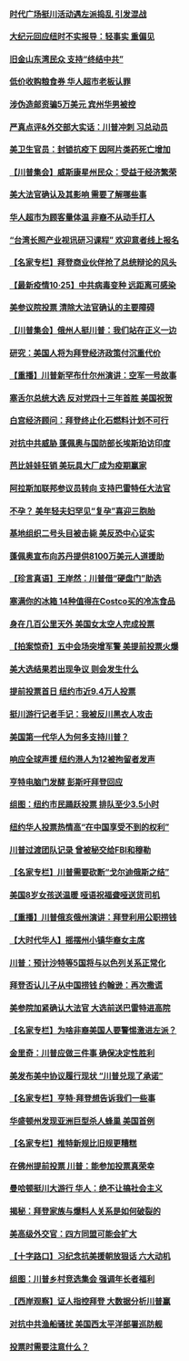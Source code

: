 #### [时代广场挺川活动遇左派捣乱 引发混战](../pages/nsc412/n12501910.md) 
#### [大纪元回应纽时不实报导：轻事实 重偏见](../pages/nsc412/n12501780.md) 
#### [旧金山东湾民众 支持“终结中共”](../pages/nsc412/n12501864.md) 
#### [低价收购粮食券 华人超市老板认罪](../pages/nsc412/n12501927.md) 
#### [涉伪造邮资骗5万美元 宾州华男被控](../pages/nsc412/n12501908.md) 
#### [严真点评&外交部大实话：川普冲刺 习总动员](../pages/nsc412/n12501734.md) 
#### [美卫生官员：封锁抗疫下 因阿片类药死亡增加](../pages/nsc412/n12501698.md) 
#### [【川普集会】威斯康星州民众：受益于经济繁荣](../pages/nsc412/n12501673.md) 
#### [美大法官确认及其影响 需要了解哪些事](../pages/nsc412/n12501456.md) 
#### [华人超市为顾客量体温 非裔不从动手打人](../pages/nsc412/n12501424.md) 
#### [“台湾长照产业视讯研习课程” 欢迎意者线上报名](../pages/nsc412/n12501255.md) 
#### [【名家专栏】拜登商业伙伴抢了总统辩论的风头](../pages/nsc412/n12500773.md) 
#### [【最新疫情10·25】中共病毒变种 远距离可感染](../pages/nsc412/n12485079.md) 
#### [美参议院投票 清除大法官确认的主要障碍](../pages/nsc412/n12501226.md) 
#### [【川普集会】俄州人挺川普：我们站在正义一边](../pages/nsc412/n12501190.md) 
#### [研究：美国人将为拜登经济政策付沉重代价](../pages/nsc412/n12500060.md) 
#### [【重播】川普新罕布什尔州演讲：空军一号故事](../pages/nsc412/n12500184.md) 
#### [塞舌尔总统大选 反对党四十三年首胜 美国祝贺](../pages/nsc412/n12501018.md) 
#### [白宫经济顾问：拜登终止化石燃料计划不可行](../pages/nsc412/n12500953.md) 
#### [对抗中共威胁 蓬佩奥与国防部长埃斯珀访印度](../pages/nsc412/n12500874.md) 
#### [芭比娃娃狂销 美玩具大厂成为疫期赢家](../pages/nsc412/n12500772.md) 
#### [阿拉斯加联邦参议员转向 支持巴雷特任大法官](../pages/nsc412/n12500910.md) 
#### [不孕？ 美年轻夫妇罕见“复孕”喜迎三胞胎](../pages/nsc412/n12500170.md) 
#### [基地组织二号头目被击毙 美反恐中心证实](../pages/nsc412/n12500768.md) 
#### [蓬佩奥宣布向苏丹提供8100万美元人道援助](../pages/nsc412/n12500646.md) 
#### [【珍言真语】王岸然：川普借“硬盘门”助选](../pages/nsc412/n12500415.md) 
#### [塞满你的冰箱 14种值得在Costco买的冷冻食品](../pages/nsc412/n12487817.md) 
#### [身在几百公里天外 美国女太空人完成投票](../pages/nsc412/n12500137.md) 
#### [【拍案惊奇】五中会场突增军警 美提前投票火爆](../pages/nsc412/n12499955.md) 
#### [美大选结果若出现争议 则会发生什么](../pages/nsc412/n12500002.md) 
#### [提前投票首日  纽约市近9.4万人投票](../pages/nsc412/n12500050.md) 
#### [挺川游行记者手记：我被反川黑衣人攻击](../pages/nsc412/n12495980.md) 
#### [美国第一代华人为何多支持川普？](../pages/nsc412/n12498520.md) 
#### [响应全球声援 纽约港人为12被拘留者发声](../pages/nsc412/n12499738.md) 
#### [亨特电脑门发酵 彭斯吁拜登回应](../pages/nsc412/n12499759.md) 
#### [组图：纽约市民踊跃投票 排队至少3.5小时](../pages/nsc412/n12499744.md) 
#### [纽约华人投票热情高“在中国享受不到的权利”](../pages/nsc412/n12499776.md) 
#### [川普过渡团队记录 曾被秘交给FBI和穆勒](../pages/nsc412/n12499734.md) 
#### [【名家专栏】川普需要砍断“戈尔迪俄斯之结”](../pages/nsc412/n12498940.md) 
#### [美国8岁女孩送温暖 哑语祝福聋哑送货司机](../pages/nsc412/n12498995.md) 
#### [【重播】川普俄亥俄州演讲：拜登利用公职捞钱](../pages/nsc412/n12499103.md) 
#### [【大时代华人】摇摆州小镇华裔女主席](../pages/nsc412/n12497597.md) 
#### [川普：预计沙特等5国将与以色列关系正常化](../pages/nsc412/n12499499.md) 
#### [拜登否认儿子从中国捞钱 约翰逊：再次撒谎](../pages/nsc412/n12499338.md) 
#### [美参院加紧确认大法官 大选前送巴雷特进高院](../pages/nsc412/n12499367.md) 
#### [【名家专栏】为啥非裔美国人要警惕激进左派？](../pages/nsc412/n12499028.md) 
#### [金里奇：川普应做三件事 确保决定性胜利](../pages/nsc412/n12499341.md) 
#### [美发布美中协议履行现状 “川普兑现了承诺”](../pages/nsc412/n12499298.md) 
#### [【名家专栏】亨特‧拜登想告诉我们一些事](../pages/nsc412/n12499016.md) 
#### [华盛顿州发现亚洲巨型杀人蜂巢 美国首例](../pages/nsc412/n12499155.md) 
#### [【名家专栏】推特新规比旧规更糟糕](../pages/nsc412/n12497096.md) 
#### [在佛州提前投票 川普：能参加投票真荣幸](../pages/nsc412/n12499173.md) 
#### [曼哈顿挺川大游行 华人：绝不让搞社会主义](../pages/nsc412/n12495020.md) 
#### [揭秘：拜登家族与爆料人关系是如何破裂的](../pages/nsc412/n12498279.md) 
#### [美高级外交官：四方同盟可能会扩大](../pages/nsc412/n12498992.md) 
#### [【十字路口】习纪念抗美援朝放狠话 六大动机](../pages/nsc412/n12498169.md) 
#### [组图：川普乡村竞选集会 强调年长者福利](../pages/nsc412/n12498680.md) 
#### [【西岸观察】证人指控拜登 大数据分析川普赢](../pages/nsc412/n12498447.md) 
#### [对抗中共渔船骚扰 美国西太平洋部署巡防舰](../pages/nsc412/n12498705.md) 
#### [投票时需要注意什么？](../pages/nsc412/n12498525.md) 
